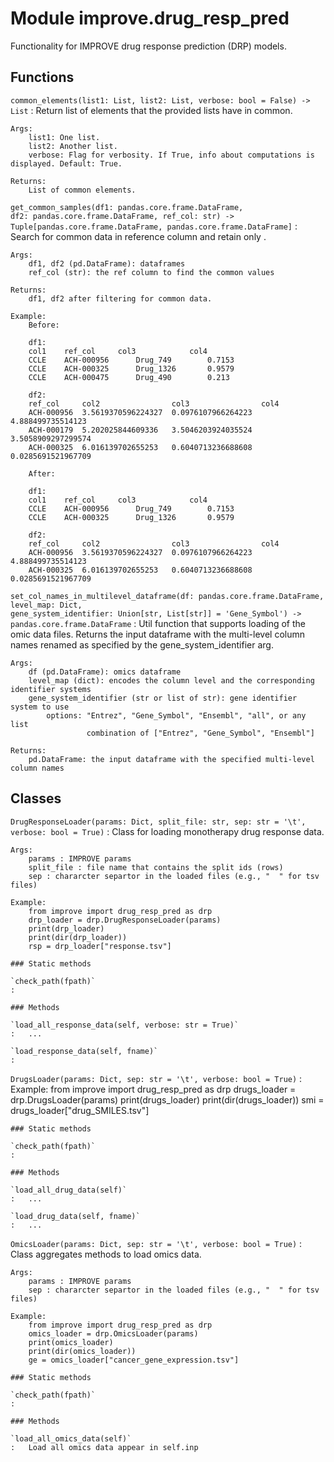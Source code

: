 Module improve.drug_resp_pred
=============================
Functionality for IMPROVE drug response prediction (DRP) models.

Functions
---------

    
`common_elements(list1: List, list2: List, verbose: bool = False) ‑> List`
:   Return list of elements that the provided lists have in common.
    
    Args:
        list1: One list.
        list2: Another list.
        verbose: Flag for verbosity. If True, info about computations is displayed. Default: True.
    
    Returns:
        List of common elements.

    
`get_common_samples(df1: pandas.core.frame.DataFrame, df2: pandas.core.frame.DataFrame, ref_col: str) ‑> Tuple[pandas.core.frame.DataFrame, pandas.core.frame.DataFrame]`
:   Search for common data in reference column and retain only .
    
    Args:
        df1, df2 (pd.DataFrame): dataframes
        ref_col (str): the ref column to find the common values
    
    Returns:
        df1, df2 after filtering for common data.
    
    Example:
        Before:
    
        df1:
        col1    ref_col     col3            col4
        CCLE    ACH-000956      Drug_749        0.7153
        CCLE    ACH-000325      Drug_1326       0.9579
        CCLE    ACH-000475      Drug_490        0.213
    
        df2:
        ref_col     col2                col3                col4
        ACH-000956  3.5619370596224327  0.0976107966264223      4.888499735514123
        ACH-000179  5.202025844609336   3.5046203924035524      3.5058909297299574
        ACH-000325  6.016139702655253   0.6040713236688608      0.0285691521967709
    
        After:
    
        df1:
        col1    ref_col     col3            col4
        CCLE    ACH-000956      Drug_749        0.7153
        CCLE    ACH-000325      Drug_1326       0.9579
    
        df2:
        ref_col     col2                col3                col4
        ACH-000956  3.5619370596224327  0.0976107966264223      4.888499735514123
        ACH-000325  6.016139702655253   0.6040713236688608      0.0285691521967709

    
`set_col_names_in_multilevel_dataframe(df: pandas.core.frame.DataFrame, level_map: Dict, gene_system_identifier: Union[str, List[str]] = 'Gene_Symbol') ‑> pandas.core.frame.DataFrame`
:   Util function that supports loading of the omic data files.
    Returns the input dataframe with the multi-level column names renamed as
    specified by the gene_system_identifier arg.
    
    Args:
        df (pd.DataFrame): omics dataframe
        level_map (dict): encodes the column level and the corresponding identifier systems
        gene_system_identifier (str or list of str): gene identifier system to use
            options: "Entrez", "Gene_Symbol", "Ensembl", "all", or any list
                     combination of ["Entrez", "Gene_Symbol", "Ensembl"]
    
    Returns:
        pd.DataFrame: the input dataframe with the specified multi-level column names

Classes
-------

`DrugResponseLoader(params: Dict, split_file: str, sep: str = '\t', verbose: bool = True)`
:   Class for loading monotherapy drug response data.
    
    Args:
        params : IMPROVE params
        split_file : file name that contains the split ids (rows)
        sep : chararcter separtor in the loaded files (e.g., "  " for tsv files)
    
    Example:
        from improve import drug_resp_pred as drp
        drp_loader = drp.DrugResponseLoader(params)
        print(drp_loader)
        print(dir(drp_loader))
        rsp = drp_loader["response.tsv"]

    ### Static methods

    `check_path(fpath)`
    :

    ### Methods

    `load_all_response_data(self, verbose: str = True)`
    :   ...

    `load_response_data(self, fname)`
    :

`DrugsLoader(params: Dict, sep: str = '\t', verbose: bool = True)`
:   Example:
        from improve import drug_resp_pred as drp
        drugs_loader = drp.DrugsLoader(params)
        print(drugs_loader)
        print(dir(drugs_loader))
        smi = drugs_loader["drug_SMILES.tsv"]

    ### Static methods

    `check_path(fpath)`
    :

    ### Methods

    `load_all_drug_data(self)`
    :   ...

    `load_drug_data(self, fname)`
    :   ...

`OmicsLoader(params: Dict, sep: str = '\t', verbose: bool = True)`
:   Class aggregates methods to load omics data.
    
    Args:
        params : IMPROVE params
        sep : chararcter separtor in the loaded files (e.g., "  " for tsv files)
    
    Example:
        from improve import drug_resp_pred as drp
        omics_loader = drp.OmicsLoader(params)
        print(omics_loader)
        print(dir(omics_loader))
        ge = omics_loader["cancer_gene_expression.tsv"]

    ### Static methods

    `check_path(fpath)`
    :

    ### Methods

    `load_all_omics_data(self)`
    :   Load all omics data appear in self.inp